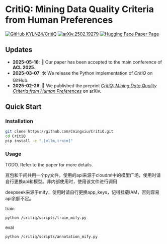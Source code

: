 # CritiQ: Mining Data Quality Criteria from Human Preferences

[![GitHub KYLN24/CritiQ](https://img.shields.io/badge/GitHub-CritiQ-blue?logo=github)](https:/。/github.com/KYLN24/CritiQ) [![arXiv.2502.19279](https://img.shields.io/badge/arXiv-2502.19279-red?logo=arxiv)](https://arxiv.org/abs/2502.19279) [![Hugging Face Paper Page](https://img.shields.io/badge/Paper%20Page-2502.19279-yellow?logo=huggingface)](https://huggingface.co/papers/2502.19279)

## Updates

<!-- - 
- **Upcoming**: 🤗 We will release the knowledge base for *CritiQ Flow* on Hugging Face Hub.
- **Upcoming**: 🤗 We will released the CritiQ Scorers for [code](https://huggingface.co/KYLN24/CritiQ-Scorer-Code), [math](https://huggingface.co/KYLN24/CritiQ-Scorer-Math), and [logic](https://huggingface.co/KYLN24/CritiQ-Scorer-Logic) on Hugging Face Hub. -->

- **2025-05-16**: 🎉 Our paper has been accepted to the main conference of **ACL 2025**.
- **2025-03-07**: 🛠️ We release the Python implementation of *CritiQ* on GitHub.
- **2025-02-26**: 📝 We published the preprint [*CritiQ: Mining Data Quality Criteria from Human Preferences*](https://arxiv.org/abs/2502.19279) on arXiv.

## Quick Start

### Installation

```bash
git clone https://github.com/Cmingxiu/CritiQ.git
cd CritiQ
pip install -e ".[vllm,train]"
```

### Usage

TODO. Refer to the paper for more details.

豆包和千问共用一个py文件，使用的api来源于cloudml中的模型广场，使用时请自行更换api和模型。非内部使用时，使用该文件进行调用

deepseek来源于mify，使用时请自行更换app_keys，记得挂载IAM，否则容易api余额不足。

train

```bash
python /critiq/scripts/train_mify.py
```

eval

```bash
python /critiq/scripts/annotation_mify.py
```

<!-- 
#### (Optional) Download the Knowledge Base

TODO

#### Prepare Data

TODO

#### Run CritiQ Flow

TODO

#### Agent Annotation

TODO

#### Train CritiQ Scorer

TODO

#### Score the Dataset

TODO

#### Perform Sampling -->
